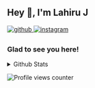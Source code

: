## Hey 👋, I'm Lahiru J  
  

<a href="https://github.com/stargatex" target="_blank">
<img src=https://img.shields.io/badge/github-%2324292e.svg?&style=for-the-badge&logo=github&logoColor=white alt=github style="margin-bottom: 5px;" />
</a>
<a href="https://instagram.com/devbrotalks" target="_blank">
<img src=https://img.shields.io/badge/instagram-%23000000.svg?&style=for-the-badge&logo=instagram&logoColor=white alt=instagram style="margin-bottom: 5px;" />
</a>  

### Glad to see you here!  

<details><summary> Github Stats </summary><table><tr><td valign="top" width="50%">

<img src="https://github-readme-stats.vercel.app/api?username=stargatex&show_icons=true&count_private=true&hide_border=true" align="left" style="width: 100%" />

</td><td valign="top" width="50%">

<img src="https://github-readme-stats.vercel.app/api/top-langs/?username=stargatex&hide_border=true&layout=compact" align="left" style="width: 100%" />

</td></tr></table></details>  

![Profile views counter](https://komarev.com/ghpvc/?username=stargatex&&style=flat-square)  


